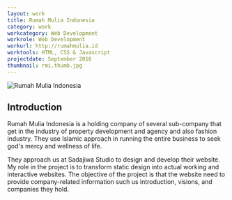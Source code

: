 ```yaml
---
layout: work
title: Rumah Mulia Indonesia
category: work
workcategory: Web Development
workrole: Web Development
workurl: http://rumahmulia.id
worktools: HTML, CSS & Javascript
projectdate: September 2016
thumbnail: rmi.thumb.jpg
---
```


![Rumah Mulia Indonesia]({{site.baseurl}}/res/img/works/rmi.png)

## Introduction

Rumah Mulia Indonesia is a holding company of several sub-company that get in the industry of property development and agency and also fashion industry. They use Islamic approach in running the entire business to seek god's mercy and wellness of life.

They approach us at Sadajiwa Studio to design and develop their website. My role in the project is to transform static design into actual working and interactive websites. The objective of the project is that the website need to provide company-related information such us introduction, visions, and companies they hold.